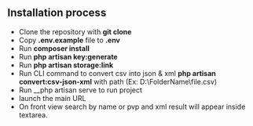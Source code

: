 ## Installation process

- Clone the repository with __git clone__
- Copy __.env.example__ file to __.env__
- Run __composer install__
- Run __php artisan key:generate__
- Run __php artisan storage:link__
- Run CLI command to convert csv into json & xml __php artisan convert:csv-json-xml__ with path (Ex: D:\FolderName\file.csv)
- Run __php artisan serve to run project
- launch the main URL
- On front view search by name or pvp and xml result will appear inside textarea.